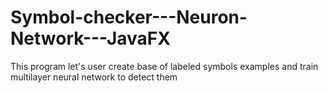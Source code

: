 # Symbol-checker---Neuron-Network---JavaFX
This program let's user create base of labeled symbols examples and train multilayer neural network to detect them
